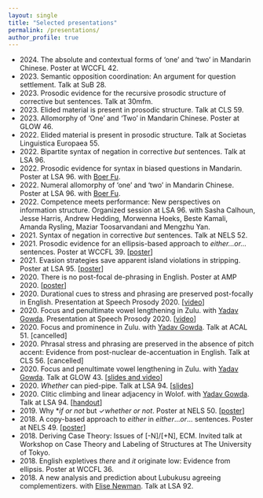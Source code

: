 ```yaml
---
layout: single
title: "Selected presentations"
permalink: /presentations/
author_profile: true
---
```



- 2024\. The absolute and contextual forms of ‘one’ and ‘two’ in Mandarin Chinese. Poster at WCCFL 42.
- 2023\. Semantic opposition coordination: An argument for question settlement. Talk at SuB 28.
- 2023\. Prosodic evidence for the recursive prosodic structure of corrective but sentences. Talk at 30mfm.
- 2023\. Elided material is present in prosodic structure. Talk at CLS 59.
- 2023\. Allomorphy of ‘One’ and ‘Two’ in Mandarin Chinese. Poster at GLOW 46.
- 2022\. Elided material is present in prosodic structure. Talk at Societas Linguistica Europaea 55.
- 2022\. Bipartite syntax of negation in corrective *but* sentences. Talk at LSA 96.
- 2022\. Prosodic evidence for syntax in biased questions in Mandarin. Poster at LSA 96. with [Boer Fu][bfu].
- 2022\. Numeral allomorphy of ‘one’ and ‘two’ in Mandarin Chinese. Poster at LSA 96. with [Boer Fu][bfu].
- 2022\. Competence meets performance: New perspectives on information structure. Organized session at LSA 96. with Sasha Calhoun, Jesse Harris, Andrew Hedding, Morwenna Hoeks, Beste Kamali, Amanda Rysling, Maziar Toosarvandani and Mengzhu Yan.
- 2021\. Syntax of negation in corrective *but* sentences. Talk at NELS 52.
- 2021\. Prosodic evidence for an ellipsis-based approach to *either…or…* sentences. Poster at WCCFL 39. \[[poster](http://lingphil.mit.edu/papers/dfwu/Wu_99.pdf)\]
- 2021\. Evasion strategies save apparent island violations in stripping. Poster at LSA 95. \[[poster](http://lingphil.mit.edu/papers/dfwu/LSA_poster.pdf)\]
- 2020\. There is no post-focal de-phrasing in English. Poster at AMP 2020. \[[poster](http://lingphil.mit.edu/papers/dfwu/AMP%20poster.pdf)\]
- 2020\. Durational cues to stress and phrasing are preserved post-focally in English. Presentation at Speech Prosody 2020. \[[video](https://www.youtube.com/watch?v=UWPkTSX-c5k&ab_channel=SpeechProsody2020)\]
- 2020\. Focus and penultimate vowel lengthening in Zulu. with [Yadav Gowda][ygowda]. Presentation at Speech Prosody 2020. \[[video](https://www.youtube.com/watch?v=SLQTE28Km1Y)\]
- 2020\. Focus and prominence in Zulu. with [Yadav Gowda][ygowda]. Talk at ACAL 51. \[cancelled\]
- 2020\. Phrasal stress and phrasing are preserved in the absence of pitch accent: Evidence from post-nuclear de-accentuation in English. Talk at CLS 56. \[cancelled\]
- 2020\. Focus and penultimate vowel lengthening in Zulu. with [Yadav Gowda][ygowda]. Talk at GLOW 43. \[[slides and video](https://osf.io/j5vnq/)\]
- 2020\. *Whether* can pied-pipe. Talk at LSA 94. \[[slides](http://lingphil.mit.edu/papers/dfwu/LSA%20talk.pdf)\]
- 2020\. Clitic climbing and linear adjacency in Wolof. with [Yadav Gowda][ygowda]. Talk at LSA 94. \[[handout](http://web.mit.edu/ysg/www/files/2020/LSA2020-Wolof.pdf)\]
- 2019\. Why \**if or not* but ✓*whether or not*. Poster at NELS 50. \[[poster](http://lingphil.mit.edu/papers/dfwu/NELS%20poster_v2.pdf)\]
- 2018\. A copy-based approach to *either* in *either*...*or*... sentences. Poster at NELS 49. \[[poster](http://lingphil.mit.edu/papers/dfwu/NELS%20poster_v3.pdf)\]
- 2018\. Deriving Case Theory: Issues of \[-N\]/\[+N\], ECM. Invited talk at Workshop on Case Theory and Labeling of Structures at The University of Tokyo.
- 2018\. English expletives *there* and *it* originate low: Evidence from ellipsis. Poster at WCCFL 36.
- 2018\. A new analysis and prediction about Lubukusu agreeing complementizers. with [Elise Newman][enewman]. Talk at LSA 92.

[bfu]: https://www.fuboer.net/
[ygowda]: http://web.mit.edu/ysg/www/
[enewman]: https://esnewman.github.io/elisenewman/
